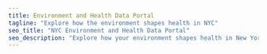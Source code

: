 ```yaml
---
title: Environment and Health Data Portal
tagline: "Explore how the environment shapes health in NYC"
seo_title: "NYC Environment and Health Data Portal"
seo_description: "Explore how your environment shapes health in New York City."
---
```

